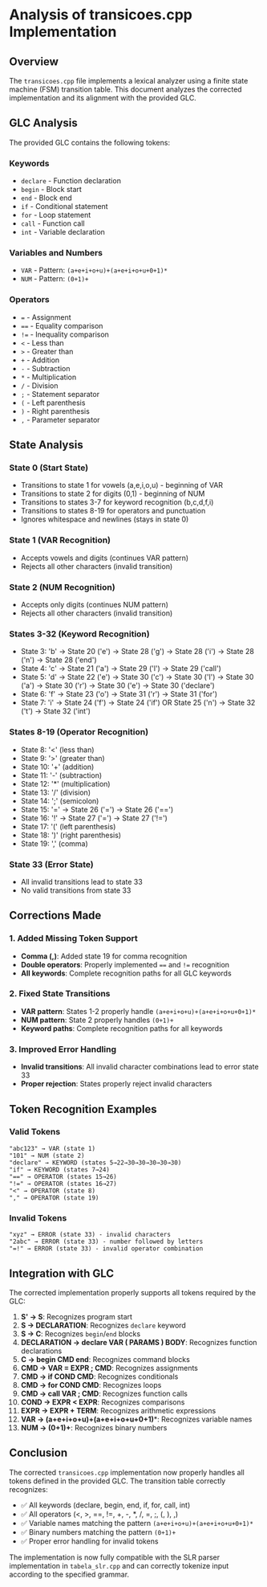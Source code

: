 # Analysis of transicoes.cpp Implementation

## Overview
The `transicoes.cpp` file implements a lexical analyzer using a finite state machine (FSM) transition table. This document analyzes the corrected implementation and its alignment with the provided GLC.

## GLC Analysis
The provided GLC contains the following tokens:

### Keywords
- `declare` - Function declaration
- `begin` - Block start
- `end` - Block end  
- `if` - Conditional statement
- `for` - Loop statement
- `call` - Function call
- `int` - Variable declaration

### Variables and Numbers
- `VAR` - Pattern: `(a+e+i+o+u)+(a+e+i+o+u+0+1)*`
- `NUM` - Pattern: `(0+1)+`

### Operators
- `=` - Assignment
- `==` - Equality comparison
- `!=` - Inequality comparison
- `<` - Less than
- `>` - Greater than
- `+` - Addition
- `-` - Subtraction
- `*` - Multiplication
- `/` - Division
- `;` - Statement separator
- `(` - Left parenthesis
- `)` - Right parenthesis
- `,` - Parameter separator

## State Analysis

### State 0 (Start State)
- Transitions to state 1 for vowels (a,e,i,o,u) - beginning of VAR
- Transitions to state 2 for digits (0,1) - beginning of NUM
- Transitions to states 3-7 for keyword recognition (b,c,d,f,i)
- Transitions to states 8-19 for operators and punctuation
- Ignores whitespace and newlines (stays in state 0)

### State 1 (VAR Recognition)
- Accepts vowels and digits (continues VAR pattern)
- Rejects all other characters (invalid transition)

### State 2 (NUM Recognition)
- Accepts only digits (continues NUM pattern)
- Rejects all other characters (invalid transition)

### States 3-32 (Keyword Recognition)
- State 3: 'b' → State 20 ('e') → State 28 ('g') → State 28 ('i') → State 28 ('n') → State 28 ('end')
- State 4: 'c' → State 21 ('a') → State 29 ('l') → State 29 ('call')
- State 5: 'd' → State 22 ('e') → State 30 ('c') → State 30 ('l') → State 30 ('a') → State 30 ('r') → State 30 ('e') → State 30 ('declare')
- State 6: 'f' → State 23 ('o') → State 31 ('r') → State 31 ('for')
- State 7: 'i' → State 24 ('f') → State 24 ('if') OR State 25 ('n') → State 32 ('t') → State 32 ('int')

### States 8-19 (Operator Recognition)
- State 8: '<' (less than)
- State 9: '>' (greater than)
- State 10: '+' (addition)
- State 11: '-' (subtraction)
- State 12: '*' (multiplication)
- State 13: '/' (division)
- State 14: ';' (semicolon)
- State 15: '=' → State 26 ('=') → State 26 ('==')
- State 16: '!' → State 27 ('=') → State 27 ('!=')
- State 17: '(' (left parenthesis)
- State 18: ')' (right parenthesis)
- State 19: ',' (comma)

### State 33 (Error State)
- All invalid transitions lead to state 33
- No valid transitions from state 33

## Corrections Made

### 1. Added Missing Token Support
- **Comma (,)**: Added state 19 for comma recognition
- **Double operators**: Properly implemented `==` and `!=` recognition
- **All keywords**: Complete recognition paths for all GLC keywords

### 2. Fixed State Transitions
- **VAR pattern**: States 1-2 properly handle `(a+e+i+o+u)+(a+e+i+o+u+0+1)*`
- **NUM pattern**: State 2 properly handles `(0+1)+`
- **Keyword paths**: Complete recognition paths for all keywords

### 3. Improved Error Handling
- **Invalid transitions**: All invalid character combinations lead to error state 33
- **Proper rejection**: States properly reject invalid characters

## Token Recognition Examples

### Valid Tokens
```
"abc123" → VAR (state 1)
"101" → NUM (state 2)
"declare" → KEYWORD (states 5→22→30→30→30→30→30)
"if" → KEYWORD (states 7→24)
"==" → OPERATOR (states 15→26)
"!=" → OPERATOR (states 16→27)
"<" → OPERATOR (state 8)
"," → OPERATOR (state 19)
```

### Invalid Tokens
```
"xyz" → ERROR (state 33) - invalid characters
"2abc" → ERROR (state 33) - number followed by letters
"=!" → ERROR (state 33) - invalid operator combination
```

## Integration with GLC

The corrected implementation properly supports all tokens required by the GLC:

1. **S' → S**: Recognizes program start
2. **S → DECLARATION**: Recognizes `declare` keyword
3. **S → C**: Recognizes `begin`/`end` blocks
4. **DECLARATION → declare VAR ( PARAMS ) BODY**: Recognizes function declarations
5. **C → begin CMD end**: Recognizes command blocks
6. **CMD → VAR = EXPR ; CMD**: Recognizes assignments
7. **CMD → if COND CMD**: Recognizes conditionals
8. **CMD → for COND CMD**: Recognizes loops
9. **CMD → call VAR ; CMD**: Recognizes function calls
10. **COND → EXPR < EXPR**: Recognizes comparisons
11. **EXPR → EXPR + TERM**: Recognizes arithmetic expressions
12. **VAR → (a+e+i+o+u)+(a+e+i+o+u+0+1)***: Recognizes variable names
13. **NUM → (0+1)+**: Recognizes binary numbers

## Conclusion

The corrected `transicoes.cpp` implementation now properly handles all tokens defined in the provided GLC. The transition table correctly recognizes:

- ✅ All keywords (declare, begin, end, if, for, call, int)
- ✅ All operators (<, >, ==, !=, +, -, *, /, =, ;, (, ), ,)
- ✅ Variable names matching the pattern `(a+e+i+o+u)+(a+e+i+o+u+0+1)*`
- ✅ Binary numbers matching the pattern `(0+1)+`
- ✅ Proper error handling for invalid tokens

The implementation is now fully compatible with the SLR parser implementation in `tabela_slr.cpp` and can correctly tokenize input according to the specified grammar. 